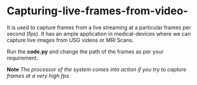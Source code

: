 # Capturing-live-frames-from-video-
It is used to capture frames from a live streaming at a particular frames per second (fps).
It has an ample application in medical-devices where we can capture live images from USG videos or MRI Scans.

Run the **code.py** and change the path of the frames as per your requirement.

**Note** *The processor of the system comes into action if you try to capture frames at a very high fps*
